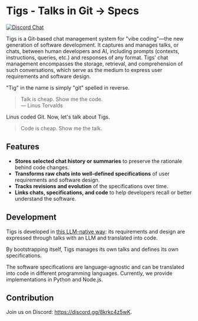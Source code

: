 # Tigs - Talks in Git → Specs

[![Discord Chat](https://img.shields.io/discord/1382712250598690947?logo=discord)](https://discord.gg/Tv4EcTu5YX)

Tigs is a Git-based chat management system for "vibe coding"—the new generation of software development.
It captures and manages talks, or chats, between human developers and AI, including prompts (contexts, instructions, queries, etc.) and responses of any format.
Tigs' chat management encompasses the storage, retrieval, and comprehension of such conversations, which serve as the medium to express user requirements and software design.

"Tig" in the name is simply "git" spelled in reverse.

> Talk is cheap. Show me the code.  
> — Linus Torvalds

Linus coded Git. Now, let's talk about Tigs.

> Code is cheap. Show me the talk.

## Features

- **Stores selected chat history or summaries** to preserve the rationale behind code changes.
- **Transforms raw chats into well-defined specifications** of user requirements and software design.
- **Tracks revisions and evolution** of the specifications over time.
- **Links chats, specifications, and code** to help developers recall or better understand the software.

## Development

Tigs is developed in [this LLM-native way](https://github.com/welldefined-ai/sublang): its requirements and design are expressed through talks with an LLM and translated into code.

By bootstrapping itself, Tigs manages its own talks and defines its own specifications.

The software specifications are language-agnostic and can be translated into code in different programming languages.
Currently, we provide implementations in Python and Node.js.

## Contribution

Join us on Discord: https://discord.gg/8krkc4z5wK.
